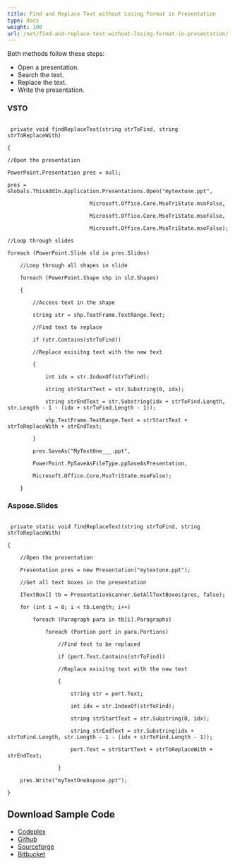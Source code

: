 ```yaml
---
title: Find and Replace Text without Losing Format in Presentation
type: docs
weight: 100
url: /net/find-and-replace-text-without-losing-format-in-presentation/
---
```


Both methods follow these steps:

- Open a presentation.
- Search the text.
- Replace the text.
- Write the presentation.
### **VSTO**
```

 private void findReplaceText(string strToFind, string strToReplaceWith)

{

//Open the presentation

PowerPoint.Presentation pres = null;

pres = Globals.ThisAddIn.Application.Presentations.Open("mytextone.ppt",

						  Microsoft.Office.Core.MsoTriState.msoFalse,

						  Microsoft.Office.Core.MsoTriState.msoFalse,

						  Microsoft.Office.Core.MsoTriState.msoFalse);

//Loop through slides

foreach (PowerPoint.Slide sld in pres.Slides)

	//Loop through all shapes in slide

	foreach (PowerPoint.Shape shp in sld.Shapes)

	{

		//Access text in the shape

		string str = shp.TextFrame.TextRange.Text;

		//Find text to replace

		if (str.Contains(strToFind))

		//Replace exisitng text with the new text

		{

			int idx = str.IndexOf(strToFind);

			string strStartText = str.Substring(0, idx);

			string strEndText = str.Substring(idx + strToFind.Length, str.Length - 1 - (idx + strToFind.Length - 1));

			shp.TextFrame.TextRange.Text = strStartText + strToReplaceWith + strEndText;

		}

		pres.SaveAs("MyTextOne___.ppt",

		PowerPoint.PpSaveAsFileType.ppSaveAsPresentation,

		Microsoft.Office.Core.MsoTriState.msoFalse);

	}

```
### **Aspose.Slides**
```

 private static void findReplaceText(string strToFind, string strToReplaceWith)

{

	//Open the presentation

	Presentation pres = new Presentation("mytextone.ppt");

	//Get all text boxes in the presentation

	ITextBox[] tb = PresentationScanner.GetAllTextBoxes(pres, false);

	for (int i = 0; i < tb.Length; i++)

		foreach (Paragraph para in tb[i].Paragraphs)

			foreach (Portion port in para.Portions)

				//Find text to be replaced

				if (port.Text.Contains(strToFind))

				//Replace exisitng text with the new text

				{

					string str = port.Text;

					int idx = str.IndexOf(strToFind);

					string strStartText = str.Substring(0, idx);

					string strEndText = str.Substring(idx + strToFind.Length, str.Length - 1 - (idx + strToFind.Length - 1));

					port.Text = strStartText + strToReplaceWith + strEndText;

				}

	pres.Write("myTextOneAspose.ppt");

}

```
## **Download Sample Code**
- [Codeplex](https://asposevsto.codeplex.com/downloads/get/772952)
- [Github](https://github.com/aspose-slides/Aspose.Slides-for-.NET/releases/download/AsposeSlidesVsVSTOv1.1/Find.and.Replace.Text.without.Losing.Format.Aspose.Slides.zip)
- [Sourceforge](https://sourceforge.net/projects/asposevsto/files/Aspose.Slides%20Vs%20VSTO%20Slides/Find%20and%20Replace%20Text%20without%20Losing%20Format%20\(Aspose.Slides\).zip/download)
- [Bitbucket](https://bitbucket.org/asposemarketplace/aspose-for-vsto/downloads/Find%20and%20Replace%20Text%20without%20Losing%20Format%20\(Aspose.Slides\).zip)
